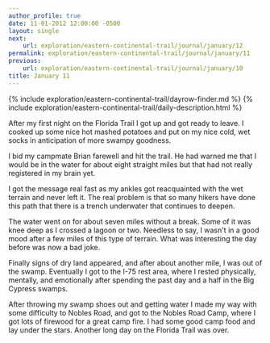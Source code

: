 ```yaml
---
author_profile: true
date: 11-01-2012 12:00:00 -0500
layout: single
next:
    url: exploration/eastern-continental-trail/journal/january/12
permalink: exploration/eastern-continental-trail/journal/january/11
previous:
    url: exploration/eastern-continental-trail/journal/january/10
title: January 11
---
```

{% include exploration/eastern-continental-trail/dayrow-finder.md %}
{% include exploration/eastern-continental-trail/daily-description.html %}

After my first night on the Florida Trail I got up and got ready to leave. I cooked up some nice hot mashed potatoes and put on my nice cold, wet socks in anticipation of more swampy goodness.

I bid my campmate Brian farewell and hit the trail. He had warned me that I would be in the water for about eight straight miles but that had not really registered in my brain yet.

I got the message real fast as my ankles got reacquainted with the wet terrain and never left it. The real problem is that so many hikers have done this path that there is a trench underwater that continues to deepen.

The water went on for about seven miles without a break. Some of it was knee deep as I crossed a lagoon or two. Needless to say, I wasn't in a good mood after a few miles of this type of terrain. What was interesting the day before was now a bad joke.

Finally signs of dry land appeared, and after about another mile, I was out of the swamp. Eventually I got to the I-75 rest area, where I rested physically, mentally, and emotionally after spending the past day and a half in the Big Cypress swamps.

After throwing my swamp shoes out and getting water I made my way with some difficulty to Nobles Road, and got to the Nobles Road Camp, where I got lots of firewood for a great camp fire. I had some good camp food and lay under the stars. Another long day on the Florida Trail was over.